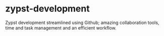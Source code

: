 # zypst-development
Zypst development streamlined using Github; amazing collaboration tools, time and task management and an efficient workflow.
